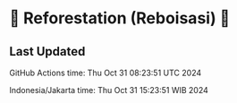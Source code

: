 
# 🌳 Reforestation (Reboisasi) 🌲

## Last Updated

GitHub Actions time: Thu Oct 31 08:23:51 UTC 2024

Indonesia/Jakarta time: Thu Oct 31 15:23:51 WIB 2024
